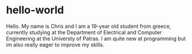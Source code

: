 # hello-world

Hello. My name is Chris and I am a 19-year old student from greece, currently studying at the Department of Electrical and Computer Engineering at the Universty of Patras. I am quite new at programming but im also really eager to improve my skills.
